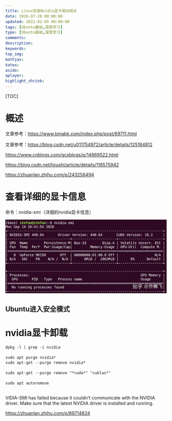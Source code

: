 ```yaml
---
title: Linux安装Nvidia显卡驱动相关
date: 2016-07-20 00:00:00
updated: 2022-01-05 00:00:00
tags: [Ubuntu基础,深度学习]
type: [Ubuntu基础,深度学习]
comments: 
description: 
keywords:
top_img:
mathjax:
katex:
aside:
aplayer:
highlight_shrink:
---
```


[TOC]

# 概述

文章参考：https://www.bmabk.com/index.php/post/69711.html

文章参考：https://blog.csdn.net/u011754972/article/details/125184812

https://www.cnblogs.com/gcxblogs/p/14669522.html

https://blog.csdn.net/lixushi/article/details/118575942

https://zhuanlan.zhihu.com/p/243256494





# 查看详细的显卡信息

命令：nvidia-smi（详细的nvidia显卡信息）

![img](./images/13.Linux%E5%AE%89%E8%A3%85Nvidia%E6%98%BE%E5%8D%A1%E9%A9%B1%E5%8A%A8%E7%9B%B8%E5%85%B3/v2-4ecdecbfe2d47cb97bbddb0c64e1a0b1_r.jpg)





## Ubuntu进入安全模式







# nvidia显卡卸载

```
dpkg -l | grep -i nvidia  

sudo apt purge nvidia* 
sudo apt-get --purge remove nvidia*

sudo apt-get --purge remove "*cuda*" "cublas*"

sudo apt autoremove


```


VIDIA-SMI has failed because it couldn't communicate with the NVIDIA driver. Make sure that the latest NVIDIA driver is installed and running.

https://zhuanlan.zhihu.com/p/89714824

